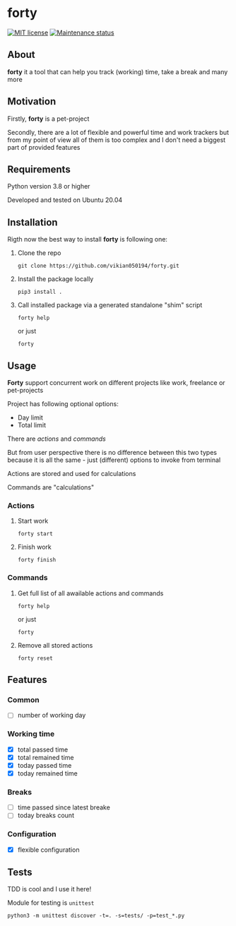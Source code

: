 # forty

[![MIT license][license-badge]][license-url]
[![Maintenance status][status-badge]][status-url]

## About

**forty** it a tool that can help you track (working) time, take a break and many more


## Motivation

Firstly, **forty** is a pet-project

Secondly, there are a lot of flexible and powerful time and work trackers but from my point of view all of them is too complex and I don't need a biggest part of provided features


## Requirements

Python version 3.8 or higher

Developed and tested on Ubuntu 20.04


## Installation

Rigth now the best way to install **forty** is following one:
1. Clone the repo
    ```
    git clone https://github.com/vikian050194/forty.git
    ```
2. Install the package locally
    ```
    pip3 install .
    ```
3. Call installed package via a generated standalone "shim" script
    ```
    forty help
    ```
    or just
    ```
    forty
    ```


## Usage

**Forty** support concurrent work on different projects like work, freelance or pet-projects

Project has following optional options:
- Day limit
- Total limit

There are _actions_ and _commands_

But from user perspective there is no difference between this two types because it is all the same - just (different) options to invoke from terminal

Actions are stored and used for calculations

Commands are "calculations"


### Actions

1. Start work
    ```
    forty start
    ```

2. Finish work
    ```
    forty finish
    ```


### Commands

1. Get full list of all awailable actions and commands
    ```
    forty help
    ```
    or just
    ```
    forty
    ```

2. Remove all stored actions
    ```
    forty reset
    ```

## Features

### Common
- [ ] number of working day

### Working time
- [x] total passed time
- [x] total remained time
- [x] today passed time
- [x] today remained time

### Breaks
- [ ] time passed since latest breake
- [ ] today breaks count

### Configuration
- [x] flexible configuration


## Tests

TDD is cool and I use it here!

Module for testing is `unittest`

```
python3 -m unittest discover -t=. -s=tests/ -p=test_*.py
```

[status-url]: https://github.com/vikian050194/forty/pulse
[status-badge]: https://img.shields.io/github/last-commit/vikian050194/forty.svg

[license-url]: https://github.com/vikian050194/forty/blob/master/LICENSE
[license-badge]: https://img.shields.io/github/license/vikian050194/forty.svg
